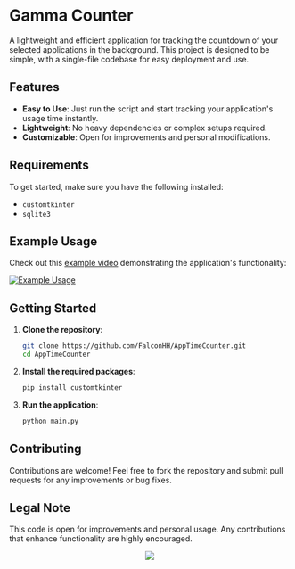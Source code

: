 # Gamma Counter

A lightweight and efficient application for tracking the countdown of your selected applications in the background. This project is designed to be simple, with a single-file codebase for easy deployment and use.

## Features

- **Easy to Use**: Just run the script and start tracking your application's usage time instantly.
- **Lightweight**: No heavy dependencies or complex setups required.
- **Customizable**: Open for improvements and personal modifications.

## Requirements

To get started, make sure you have the following installed:

- `customtkinter`
- `sqlite3`

## Example Usage

Check out this [example video](https://github.com/FalconHH/Python-App-Countdown/assets/103220346/d4301cdb-f7b4-442f-b3c2-56b18ca1c1e5) demonstrating the application's functionality:

[![Example Usage](https://github.com/FalconHH/Python-App-Countdown/assets/103220346/d4301cdb-f7b4-442f-b3c2-56b18ca1c1e5)](https://github.com/FalconHH/Python-App-Countdown/assets/103220346/d4301cdb-f7b4-442f-b3c2-56b18ca1c1e5)

## Getting Started

1. **Clone the repository**:
    ```bash
    git clone https://github.com/FalconHH/AppTimeCounter.git
    cd AppTimeCounter
    ```

2. **Install the required packages**:
    ```bash
    pip install customtkinter
    ```

3. **Run the application**:
    ```bash
    python main.py
    ```

## Contributing

Contributions are welcome! Feel free to fork the repository and submit pull requests for any improvements or bug fixes.

## Legal Note

This code is open for improvements and personal usage. Any contributions that enhance functionality are highly encouraged.
<p align="center">
<img src="https://ziadoua.github.io/m3-Markdown-Badges/badges/LicenceCCBYNCND/licenceccbyncnd1.svg">
</p>

